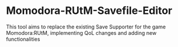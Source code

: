 # Momodora-RUtM-Savefile-Editor
This tool aims to replace the existing Save Supporter for the game Momodora:RUtM, implementing QoL changes and adding new functionalities
